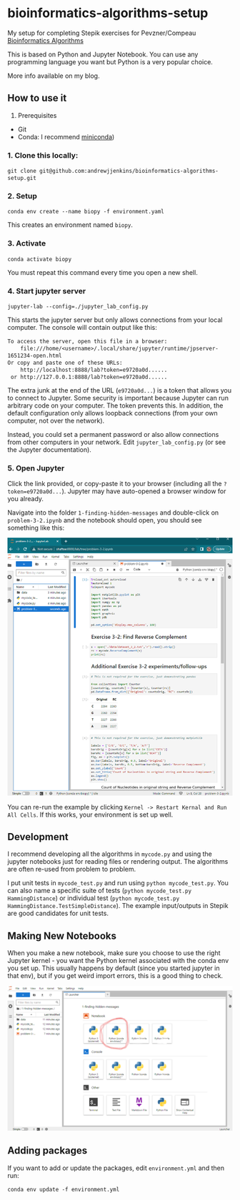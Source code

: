 # bioinformatics-algorithms-setup

My setup for completing Stepik exercises for Pevzner/Compeau [Bioinformatics
Algorithms](https://www.bioinformaticsalgorithms.org/)

This is based on Python and Jupyter Notebook.  You can use any programming
language you want but Python is a very popular choice.

More info available on my blog.

## How to use it

1. Prerequisites

- Git
- Conda: I recommend [miniconda](https://conda.io/projects/conda/en/latest/user-guide/install/index.html))

### 1. Clone this locally:

```
git clone git@github.com:andrewjjenkins/bioinformatics-algorithms-setup.git
```

### 2. Setup 

```
conda env create --name biopy -f environment.yaml
```

This creates an environment named `biopy`. 

### 3. Activate

```
conda activate biopy
```

You must repeat this command every time you open a new shell.

### 4. Start jupyter server

```
jupyter-lab --config=./jupyter_lab_config.py
```

This starts the jupyter server but only allows connections from your local
computer.  The console will contain output like this:

```
To access the server, open this file in a browser:
    file:///home/<username>/.local/share/jupyter/runtime/jpserver-1651234-open.html
Or copy and paste one of these URLs:
    http://localhost:8888/lab?token=e9720a0d......
 or http://127.0.0.1:8888/lab?token=e9720a0d......
```

The extra junk at the end of the URL (`e9720a0d...`) is a token that allows you
to connect to Jupyter.  Some security is important because Jupyter can run
arbitrary code on your computer.  The token prevents this.  In addition, the
default configuration only allows loopback connections (from your own computer,
not over the network).

Instead, you could set a permanent password or also allow connections from
other computers in your network.  Edit `jupyter_lab_config.py` (or see the
Jupyter documentation).

### 5. Open Jupyter

Click the link provided, or copy-paste it to your browser (including all the
`?token=e9720a0d...`).  Jupyter may have auto-opened a browser window for you
already.

Navigate into the folder `1-finding-hidden-messages` and double-click on
`problem-3-2.ipynb` and the notebook should open, you should see something like
this:

![Jupyter Notebook open](img/jupyter-notebook-example.png)

You can re-run the example by clicking `Kernel -> Restart Kernal and Run All
Cells`.  If this works, your environment is set up well.

## Development

I recommend developing all the algorithms in `mycode.py` and using the jupyter
notebooks just for reading files or rendering output.  The algorithms are often
re-used from problem to problem.

I put unit tests in `mycode_test.py` and run using `python mycode_test.py`.
You can also name a specific suite of tests (`python mycode_test.py
HammingDistance`) or individual test (`python mycode_test.py
HammingDistance.TestSimpleDistance`).  The example input/outputs in Stepik are
good candidates for unit tests.

## Making New Notebooks

When you make a new notebook, make sure you choose to use the right Jupyter
kernel - you want the Python kernel associated with the conda env you set up.
This usually happens by default (since you started jupyter in that env), but if
you get weird import errors, this is a good thing to check.

![Jupyter - Pick the right kernel](img/jupyter-choose-the-right-kernel.png)

## Adding packages

If you want to add or update the packages, edit `environment.yml` and then run:

```
conda env update -f environment.yml
```

